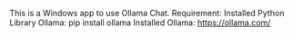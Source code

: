 This is a Windows app to use Ollama Chat.
Requirement:
Installed Python
Library Ollama: pip install ollama
Installed Ollama:
https://ollama.com/
